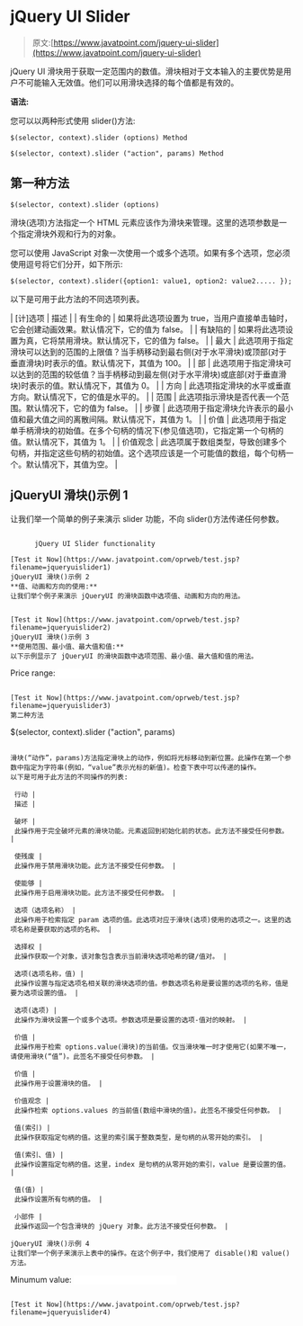 # jQuery UI Slider

> 原文:[https://www.javatpoint.com/jquery-ui-slider](https://www.javatpoint.com/jquery-ui-slider)

jQuery UI 滑块用于获取一定范围内的数值。滑块相对于文本输入的主要优势是用户不可能输入无效值。他们可以用滑块选择的每个值都是有效的。

**语法:**

您可以以两种形式使用 slider()方法:

```
$(selector, context).slider (options) Method

```

```
$(selector, context).slider ("action", params) Method

```

## 第一种方法

```
$(selector, context).slider (options)

```

滑块(选项)方法指定一个 HTML 元素应该作为滑块来管理。这里的选项参数是一个指定滑块外观和行为的对象。

您可以使用 JavaScript 对象一次使用一个或多个选项。如果有多个选项，您必须使用逗号将它们分开，如下所示:

```
$(selector, context).slider({option1: value1, option2: value2..... });

```

以下是可用于此方法的不同选项列表。

| [计]选项 | 描述 |
| 有生命的 | 如果将此选项设置为 true，当用户直接单击轴时，它会创建动画效果。默认情况下，它的值为 false。 |
| 有缺陷的 | 如果将此选项设置为真，它将禁用滑块。默认情况下，它的值为 false。 |
| 最大 | 此选项用于指定滑块可以达到的范围的上限值？当手柄移动到最右侧(对于水平滑块)或顶部(对于垂直滑块)时表示的值。默认情况下，其值为 100。 |
| 部 | 此选项用于指定滑块可以达到的范围的较低值？当手柄移动到最左侧(对于水平滑块)或底部(对于垂直滑块)时表示的值。默认情况下，其值为 0。 |
| 方向 | 此选项指定滑块的水平或垂直方向。默认情况下，它的值是水平的。 |
| 范围 | 此选项指示滑块是否代表一个范围。默认情况下，它的值为 false。 |
| 步骤 | 此选项用于指定滑块允许表示的最小值和最大值之间的离散间隔。默认情况下，其值为 1。 |
| 价值 | 此选项用于指定单手柄滑块的初始值。在多个句柄的情况下(参见值选项)，它指定第一个句柄的值。默认情况下，其值为 1。 |
| 价值观念 | 此选项属于数组类型，导致创建多个句柄，并指定这些句柄的初始值。这个选项应该是一个可能值的数组，每个句柄一个。默认情况下，其值为空。 |

## jQueryUI 滑块()示例 1

让我们举一个简单的例子来演示 slider 功能，不向 slider()方法传递任何参数。

```

      jQuery UI Slider functionality

[Test it Now](https://www.javatpoint.com/oprweb/test.jsp?filename=jqueryuislider1)
jQueryUI 滑块()示例 2
**值、动画和方向的使用:**
让我们举个例子来演示 jQueryUI 的滑块函数中选项值、动画和方向的用法。

```
<!doctype html>
<html lang="en">
   <head>
      <meta charset="utf-8">
      <title>jQuery UI Slider functionality</title>
      <link href="http://code.jquery.com/ui/1.10.4/themes/ui-lightness/jquery-ui.css" rel="stylesheet">
      <script src="http://code.jquery.com/jquery-1.10.2.js"></script>
      <script src="http://code.jquery.com/ui/1.10.4/jquery-ui.js"></script>
      <!-- Javascript -->
      <script>
         $(function() {
            $( "#slider-2" ).slider({
               value: 60,
               animate:"slow",
               orientation: "horizontal"
            });
         });
      </script>
   </head>
   <body>
      <!-- HTML --> 
      <div id="slider-2"></div>
   </body>
</html>

```

[Test it Now](https://www.javatpoint.com/oprweb/test.jsp?filename=jqueryuislider2)
jQueryUI 滑块()示例 3
**使用范围、最小值、最大值和值:**
以下示例显示了 jQueryUI 的滑块函数中选项范围、最小值、最大值和值的用法。

```
<!doctype html>
<html lang="en">
   <head>
      <meta charset="utf-8">
      <title>jQuery UI Slider functionality</title>
      <link href="http://code.jquery.com/ui/1.10.4/themes/ui-lightness/jquery-ui.css" rel="stylesheet">
      <script src="http://code.jquery.com/jquery-1.10.2.js"></script>
      <script src="http://code.jquery.com/ui/1.10.4/jquery-ui.js"></script>
      <!-- Javascript -->
      <script>
         $(function() {
            $( "#slider-3" ).slider({
               range:true,
               min: 0,
               max: 500,
               values: [ 50, 300 ],
               slide: function( event, ui ) {
                  $( "#price" ).val( "$" + ui.values[ 0 ] + " - $" + ui.values[ 1 ] );
               }
           });
         $( "#price" ).val( "$" + $( "#slider-3" ).slider( "values", 0 ) +
            " - $" + $( "#slider-3" ).slider( "values", 1 ) );
         });
      </script>
   </head>
   <body>
      <!-- HTML --> 
      <p>
         <label for="price">Price range:</label>
         <input type="text" id="price" 
            style="border:0; color:red; font-weight:bold;">
      </p>
      <div id="slider-3"></div>
   </body>
</html>

```

[Test it Now](https://www.javatpoint.com/oprweb/test.jsp?filename=jqueryuislider3)
第二种方法

```
$(selector, context).slider ("action", params)

```

滑块(“动作”，params)方法指定滑块上的动作，例如将光标移动到新位置。此操作在第一个参数中指定为字符串(例如，“value”表示光标的新值)。检查下表中可以传递的操作。
以下是可用于此方法的不同操作的列表:

 行动 |
 描述 |

 破坏 |
 此操作用于完全破坏元素的滑块功能。元素返回到初始化前的状态。此方法不接受任何参数。 |

 使残废 |
 此操作用于禁用滑块功能。此方法不接受任何参数。 |

 使能够 |
 此操作用于启用滑块功能。此方法不接受任何参数。 |

 选项（选项名称） |
 此操作用于检索指定 param 选项的值。此选项对应于滑块(选项)使用的选项之一。这里的选项名称是要获取的选项的名称。 |

 选择权 |
 此操作获取一个对象，该对象包含表示当前滑块选项哈希的键/值对。 |

 选项(选项名称，值) |
 此操作设置与指定选项名相关联的滑块选项的值。参数选项名称是要设置的选项的名称，值是要为选项设置的值。 |

 选项(选项) |
 此操作为滑块设置一个或多个选项。参数选项是要设置的选项-值对的映射。 |

 价值 |
 此操作用于检索 options.value(滑块)的当前值。仅当滑块唯一时才使用它(如果不唯一，请使用滑块(“值”)。此签名不接受任何参数。 |

 价值 |
 此操作用于设置滑块的值。 |

 价值观念 |
 此操作检索 options.values 的当前值(数组中滑块的值)。此签名不接受任何参数。 |

 值(索引) |
 此操作获取指定句柄的值。这里的索引属于整数类型，是句柄的从零开始的索引。 |

 值(索引、值) |
 此操作设置指定句柄的值。这里，index 是句柄的从零开始的索引，value 是要设置的值。 |

 值(值) |
 此操作设置所有句柄的值。 |

 小部件 |
 此操作返回一个包含滑块的 jQuery 对象。此方法不接受任何参数。 |

jQueryUI 滑块()示例 4
让我们举一个例子来演示上表中的操作。在这个例子中，我们使用了 disable()和 value()方法。

```
<!doctype html>
<html lang="en">
   <head>
      <meta charset="utf-8">
      <title>jQuery UI Slider functionality</title>
      <link href="http://code.jquery.com/ui/1.10.4/themes/ui-lightness/jquery-ui.css" rel="stylesheet">
      <script src="http://code.jquery.com/jquery-1.10.2.js"></script>
      <script src="http://code.jquery.com/ui/1.10.4/jquery-ui.js"></script>
      <!-- Javascript -->
      <script>
         $(function() {
            $( "#slider-4" ).slider({
               orientation:"horizontal"	
            });
            $( "#slider-4" ).slider('disable');
            $( "#slider-5" ).slider({
               orientation:"horizontal",
               value:50,
               slide: function( event, ui ) {
                  $( "#minval" ).val( ui.value );
               }	
            });
            $( "#minval" ).val( $( "#slider-5" ).slider( "value" ) );
         });
      </script>
   </head>
   <body>
      <!-- HTML --> 
         <div id="slider-4"></div>
         <p>
            <label for="minval">Minumum value:</label>
            <input type="text" id="minval" 
               style="border:0; color:red; font-weight:bold;">
         </p>
         <div id="slider-5"></div>
   </body>
</html>

```

[Test it Now](https://www.javatpoint.com/oprweb/test.jsp?filename=jqueryuislider4)

```